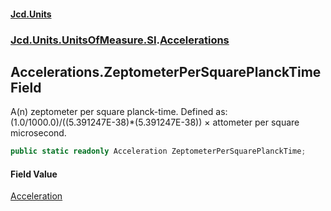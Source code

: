 #### [Jcd.Units](index.md 'index')
### [Jcd.Units.UnitsOfMeasure.SI](Jcd.Units.UnitsOfMeasure.SI.md 'Jcd.Units.UnitsOfMeasure.SI').[Accelerations](Accelerations.md 'Jcd.Units.UnitsOfMeasure.SI.Accelerations')

## Accelerations.ZeptometerPerSquarePlanckTime Field

A(n) zeptometer per square planck-time. Defined as: (1.0/1000.0)/((5.391247E-38)*(5.391247E-38)) × attometer per square microsecond.

```csharp
public static readonly Acceleration ZeptometerPerSquarePlanckTime;
```

#### Field Value
[Acceleration](Acceleration.md 'Jcd.Units.UnitTypes.Acceleration')